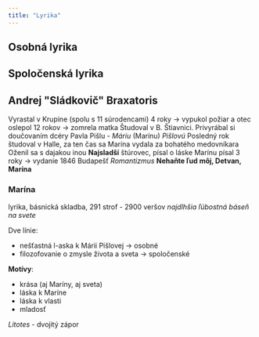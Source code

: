 ```yaml
---
title: "Lyrika"
---
```



## Osobná lyrika

## Spoločenská lyrika

## Andrej "Sládkovič" Braxatoris
Vyrastal v Krupine (spolu s 11 súrodencami)
4 roky -> vypukol požiar a otec oslepol
12 rokov -> zomrela matka
Študoval v B. Štiavnici.
Privyrábal si doučovaním dcéry Pavla Pišlu - *Máriu* (Marínu) *Pišlovú*
Posledný rok študoval v Halle, za ten čas sa Marína vydala za bohatého medovníkara
Oženil sa s dajakou inou
**Najsladší** štúrovec, písal o láske
Marínu písal 3 roky -> vydanie 1846 Budapešť
*Romantizmus*
**Nehaňte ľud môj, Detvan, Marína**

### Marína
lyrika, básnická skladba, 291 strof - 2900 veršov
*najdlhšia ľúbostná báseň na svete*

Dve línie:
- nešťastná l-aska k Márii Pišlovej -> osobné
- filozofovanie o zmysle života a sveta -> spoločenské

**Motívy**:
- krása (aj Maríny, aj sveta)
- láska k Maríne
- láska k vlasti
- mladosť

*Litotes* - dvojitý zápor